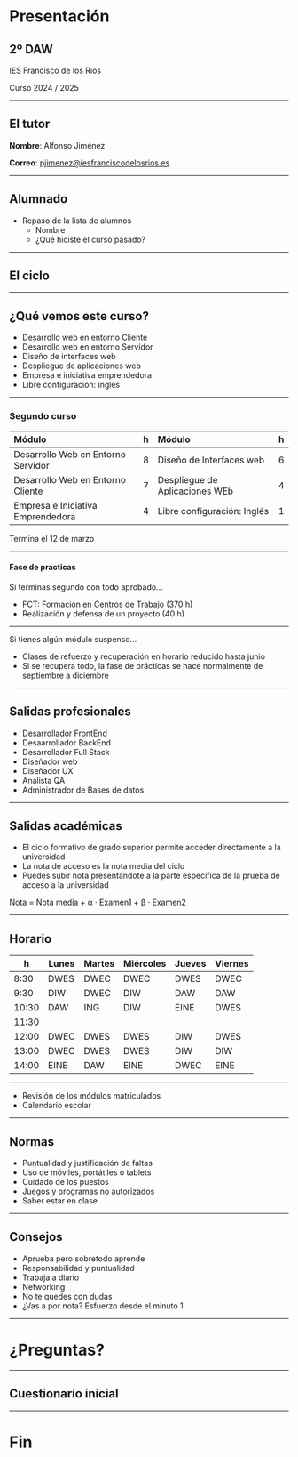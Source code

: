# Presentación

## 2º DAW

IES Francisco de los Ríos

Curso 2024 / 2025

---

## El tutor

**Nombre**: Alfonso Jiménez

**Correo**: <a href="mailto:pjimenez@iesfranciscodelosrios.es" >pjimenez@iesfranciscodelosrios.es</a>

---

## Alumnado

- Repaso de la lista de alumnos <!-- .element: class="fragment" -->
  - Nombre
  - ¿Qué hiciste el curso pasado?

---

## El ciclo

------

## ¿Qué vemos este curso?

- Desarrollo web en entorno Cliente <!-- .element: class="fragment" -->
- Desarrollo web en entorno Servidor <!-- .element: class="fragment" -->
- Diseño de interfaces web <!-- .element: class="fragment" -->
- Despliegue de aplicaciones web <!-- .element: class="fragment" -->
- Empresa e iniciativa emprendedora <!-- .element: class="fragment" -->
- Libre configuración: inglés <!-- .element: class="fragment" -->

------

### Segundo curso

| Módulo                             |  h  | Módulo                             |  h  |
| :--------------------------------- | :-: | :--------------------------------- | :-: |
| Desarrollo Web en Entorno Servidor |  8  | Diseño de Interfaces web           |  6  |
| Desarrollo Web en Entorno Cliente  |  7  | Despliegue de Aplicaciones WEb     |  4  |
| Empresa e Iniciativa Emprendedora  |  4  | Libre configuración: Inglés        |  1  |

Termina el 12 de marzo

------

#### Fase de prácticas

Si terminas segundo con todo aprobado...

- <!-- .element: class="fragment" --> FCT: Formación en Centros de Trabajo (370 h)
- <!-- .element: class="fragment" --> Realización y defensa de un proyecto (40 h)

------

Si tienes algún módulo suspenso...

- Clases de refuerzo y recuperación en horario reducido hasta junio <!-- .element: class="fragment" -->
- Si se recupera todo, la fase de prácticas se hace normalmente de septiembre a diciembre <!-- .element: class="fragment" -->

------

## Salidas profesionales

- Desarrollador FrontEnd <!-- .element: class="fragment" -->
- Desaarrollador BackEnd <!-- .element: class="fragment" -->
- Desarrollador Full Stack<!-- .element: class="fragment" -->
- Diseñador web <!-- .element: class="fragment" -->
- Diseñador UX <!-- .element: class="fragment" -->
- Analista QA <!-- .element: class="fragment" -->
- Administrador de Bases de datos <!-- .element: class="fragment" -->

------

## Salidas académicas 

- <!-- .element: class="fragment" --> El ciclo formativo de grado superior permite acceder directamente a la universidad  
- <!-- .element: class="fragment" --> La nota de acceso es la nota media del ciclo  
- <!-- .element: class="fragment" --> Puedes subir nota presentándote a la parte específica de la prueba de acceso a la universidad

Nota = Nota media + α · Examen1 + β · Examen2  

<!-- .element: class="fragment" -->

---

## Horario

| h     | Lunes | Martes | Miércoles | Jueves | Viernes |
| ----- | ----- | ------ | --------- | ------ | ------- |
| 8:30  |  DWES |  DWEC  |   DWEC    | DWES   |   DWEC  |
| 9:30  |  DIW  |  DWEC  |   DIW     | DAW    |   DAW   |
| 10:30 |  DAW  |  ING   |   DIW     | EINE   |   DWES  |
| 11:30 |       |        |           |        |         |
| 12:00 |  DWEC |  DWES  |   DWES    | DIW    |   DWES  |
| 13:00 |  DWEC |  DWES  |   DWES    | DIW    |   DIW   |
| 14:00 |  EINE |  DAW   |   EINE    | DWEC   |   EINE  |

---

- Revisión de los módulos matriculados
- Calendario escolar <!-- .element: class="fragment" -->

---

## Normas

- Puntualidad y justificación de faltas <!-- .element: class="fragment" -->
- Uso de móviles, portátiles o tablets <!-- .element: class="fragment" -->
- Cuidado de los puestos <!-- .element: class="fragment" -->
- Juegos y programas no autorizados <!-- .element: class="fragment" -->
- Saber estar en clase <!-- .element: class="fragment" -->

---

## Consejos

- Aprueba pero sobretodo aprende <!-- .element: class="fragment" -->
- Responsabilidad y puntualidad <!-- .element: class="fragment" -->
- Trabaja a diario <!-- .element: class="fragment" -->
- Networking <!-- .element: class="fragment" -->
- No te quedes con dudas <!-- .element: class="fragment" -->
- ¿Vas a por nota? Esfuerzo desde el minuto 1 <!-- .element: class="fragment" -->

---

# ¿Preguntas?

---

## Cuestionario inicial

---

# Fin
